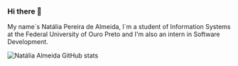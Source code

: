 ### Hi there 👋

My name´s Natália Pereira de Almeida, I´m a student of Information Systems at the Federal University of Ouro Preto and I'm also an intern in Software Development.

![Natália Almeida GitHub stats](https://github-readme-stats.vercel.app/api?username=naalmeida98&show_icons=true&theme=radical)


<!--
- 🔭 I’m currently working on ...
- 🌱 I’m currently learning ...
- 👯 I’m looking to collaborate on ...
- 🤔 I’m looking for help with ...
- 💬 Ask me about ...
- 📫 How to reach me: ...
- 😄 Pronouns: ...
- ⚡ Fun fact: ...
-->
